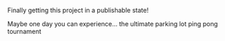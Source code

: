 Finally getting this project in a publishable state!

Maybe one day you can experience... the ultimate parking lot ping pong tournament
